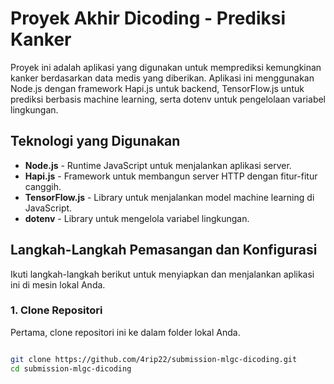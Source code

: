 # Proyek Akhir Dicoding - Prediksi Kanker

Proyek ini adalah aplikasi yang digunakan untuk memprediksi kemungkinan kanker berdasarkan data medis yang diberikan. Aplikasi ini menggunakan Node.js dengan framework Hapi.js untuk backend, TensorFlow.js untuk prediksi berbasis machine learning, serta dotenv untuk pengelolaan variabel lingkungan.

## Teknologi yang Digunakan
- **Node.js** - Runtime JavaScript untuk menjalankan aplikasi server.
- **Hapi.js** - Framework untuk membangun server HTTP dengan fitur-fitur canggih.
- **TensorFlow.js** - Library untuk menjalankan model machine learning di JavaScript.
- **dotenv** - Library untuk mengelola variabel lingkungan.

## Langkah-Langkah Pemasangan dan Konfigurasi

Ikuti langkah-langkah berikut untuk menyiapkan dan menjalankan aplikasi ini di mesin lokal Anda.

### 1. Clone Repositori
Pertama, clone repositori ini ke dalam folder lokal Anda.

```bash

git clone https://github.com/4rip22/submission-mlgc-dicoding.git
cd submission-mlgc-dicoding
